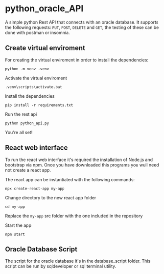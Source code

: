 # python_oracle_API

A simple python Rest API that connects with an oracle database. It supports
the following requests: `PUT`, `POST`, `DELETE` and `GET`, the testing of these
can be done with postman or insomnia. 

## Create virtual enviroment

For creating the virtual enviroment in order to install the dependencies:

`python -m venv .venv`

Activate the virtual enviroment

`.venv\scripts\activate.bat`

Install the dependencies

`pip install -r requirements.txt`

Run the rest api

`python python_api.py`

You're all set!



## React web interface

To run the react web interface it's required the installation of Node.js and bootstrap 
via npm. Once you have downloaded this programs you wull need not create a react app.

The react app can be instantiated with the following commands:

`npx create-react-app my-app`

Change directory to the new react app folder

`cd my-app`

Replace the `my-app` src folder with the one included in the repository

Start the app

`npm start`


## Oracle Database Script

The script for the oracle database it's in the database_script folder. This script
can be run by sqldeveloper or sql terminal utility.










